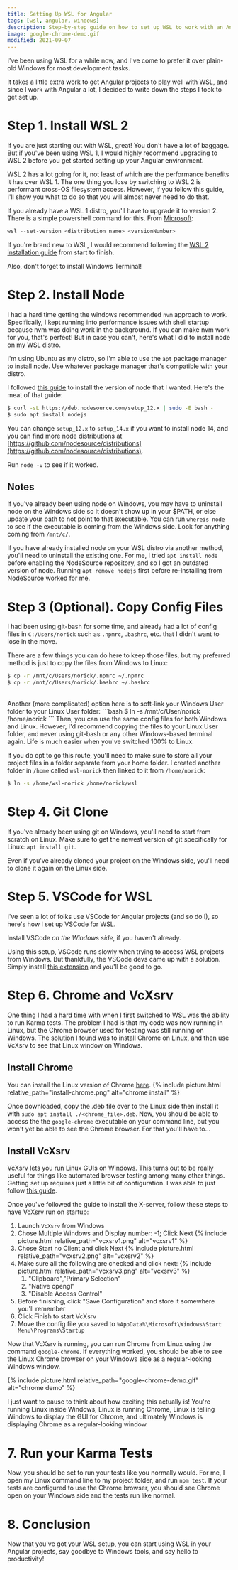 ```yaml
---
title: Setting Up WSL for Angular
tags: [wsl, angular, windows]
description: Step-by-step guide on how to set up WSL to work with an Angular environment
image: google-chrome-demo.gif
modified: 2021-09-07
---
```

I've been using WSL for a while now, and I've come to prefer it over plain-old Windows for most development tasks.

It takes a little extra work to get Angular projects to play well with WSL, and since I work with Angular a lot, I decided to write down the steps I took to get set up.

# Step 1. Install WSL 2
If you are just starting out with WSL, great! You don't have a lot of baggage. But if you've been using WSL 1, I would highly
recommend upgrading to WSL 2 before you get started setting up your Angular environment.

WSL 2 has a lot going for it, not least of which are the performance benefits it has over WSL 1. The one thing you lose by
switching to WSL 2 is performant cross-OS filesystem access. However, if you follow this guide, I'll show you what to do
so that you will almost never need to do that.

If you already have a WSL 1 distro, you'll have to upgrade it to version 2. There is a simple powershell command for this.
From [Microsoft](https://docs.microsoft.com/en-us/windows/wsl/install-win10#set-your-distribution-version-to-wsl-1-or-wsl-2):
```powershell
wsl --set-version <distribution name> <versionNumber>
```

If you're brand new to WSL, I would recommend following the [WSL 2 installation guide](https://docs.microsoft.com/en-us/windows/wsl/install-win10) from start to finish.

Also, don't forget to install Windows Terminal!

# Step 2. Install Node
I had a hard time getting the windows recommended `nvm` approach to work. Specifically, I kept running into performance issues with shell startup because nvm was doing work
in the background. If you can make nvm work for you, that's perfect! But in case you can't, here's what I did to install node on my WSL distro.

I'm using Ubuntu as my distro, so I'm able to use the `apt` package manager to install node. Use whatever package manager that's compatible with your distro.

I followed [this guide](https://linuxize.com/post/how-to-install-node-js-on-ubuntu-18.04/#installing-nodejs-and-npm-from-nodesource) to install the version of node that I wanted.
Here's the meat of that guide:

```bash
$ curl -sL https://deb.nodesource.com/setup_12.x | sudo -E bash -
$ sudo apt install nodejs
```

You can change `setup_12.x` to `setup_14.x` if you want to install node 14, and you can find more node distributions at
[https://github.com/nodesource/distributions](https://github.com/nodesource/distributions).

Run `node -v` to see if it worked.

## Notes
If you've already been using node on Windows, you may have to uninstall node on the Windows side so it doesn't
show up in your $PATH, or else update your path to not point to that executable. You can run `whereis node` to see if the executable is coming from the Windows side.
Look for anything coming from `/mnt/c/`.

If you have already installed node on your WSL distro via another method, you'll need to uninstall the existing one. For me, I tried `apt install node` before enabling
the NodeSource repository, and so I got an outdated version of node. Running `apt remove nodejs` first before re-installing from NodeSource worked for me.

# Step 3 (Optional). Copy Config Files
I had been using git-bash for some time, and already had a lot of config files in `C:/Users/norick` such as `.npmrc`, `.bashrc`, etc. that I didn't want to lose in the move.

There are a few things you can do here to keep those files, but my preferred method is just to copy the files from Windows to Linux:

```bash
$ cp -r /mnt/c/Users/norick/.npmrc ~/.npmrc
$ cp -r /mnt/c/Users/norick/.bashrc ~/.bashrc
```
<br/>
Another (more complicated) option here is to soft-link your Windows User folder to your Linux User folder:
```bash
$ ln -s /mnt/c/User/norick /home/norick
```
Then, you can use the same config files for both Windows and Linux. However, I'd recommend copying the files to your Linux User folder, and never using git-bash
or any other Windows-based terminal again. Life is much easier when you've switched 100% to Linux.

If you do opt to go this route, you'll need to make sure to store all your project files in a folder separate from your home folder. I created another folder in
`/home` called `wsl-norick` then linked to it from `/home/norick`:
```bash
$ ln -s /home/wsl-norick /home/norick/wsl
```

# Step 4. Git Clone
If you've already been using git on Windows, you'll need to start from scratch on Linux.
Make sure to get the newest version of git specifically for Linux: `apt install git`.

Even if you've already cloned your project on the Windows side, you'll need to clone it again on the Linux side.

# Step 5. VSCode for WSL
I've seen a lot of folks use VSCode for Angular projects (and so do I), so here's how I set up VSCode for WSL.

Install VSCode *on the Windows side*, if you haven't already.

Using this setup, VSCode runs slowly when trying to access WSL projects from Windows. But thankfully, the VSCode devs came up with a solution.
Simply install [this extension](https://marketplace.visualstudio.com/items?itemName=ms-vscode-remote.vscode-remote-extensionpack) and you'll be good to go.

# Step 6. Chrome and VcXsrv
One thing I had a hard time with when I first switched to WSL was the ability to run Karma tests. The problem I had is that my code was now running in Linux,
but the Chrome browser used for testing was still running on Windows. The solution I found was to install
Chrome on Linux, and then use VcXsrv to see that Linux window on Windows.

## Install Chrome
You can install the Linux version of Chrome [here](https://www.google.com/chrome/fast-and-secure/?platform=linux).
{% include picture.html relative_path="install-chrome.png" alt="chrome install" %}

Once downloaded, copy the .deb file over to the Linux
side then install it with `sudo apt install ./<chrome_file>.deb`. Now, you should be able to access the the `google-chrome` executable on your command line,
but you won't yet be able to see the Chrome browser. For that you'll have to...

## Install VcXsrv
VcXsrv lets you run Linux GUIs on Windows. This turns out to be really useful for things like automated browser testing among many other things.
Getting set up requires just a little bit of configuration. I was able to just follow [this guide](https://dev.to/nickymeuleman/using-graphical-user-interfaces-like-cypress-in-wsl2-249j).

Once you've followed the guide to install the X-server, follow these steps to have VcXsrv run on startup:
1. Launch `VcXsrv` from Windows
1. Chose Multiple Windows and Display number: -1; Click Next
{% include picture.html relative_path="vcxsrv1.png" alt="vcxsrv1" %}
1. Chose Start no Client and click Next
{% include picture.html relative_path="vcxsrv2.png" alt="vcxsrv2" %}
1. Make sure all the following are checked and click next:
{% include picture.html relative_path="vcxsrv3.png" alt="vcxsrv3" %}
    1. "Clipboard","Primary Selection"
    1. "Native opengl"
    1. "Disable Access Control"
1. Before finishing, click "Save Configuration" and store it somewhere you'll remember
1. Click Finish to start VcXsrv
1. Move the config file you saved to `%AppData%\Microsoft\Windows\Start Menu\Programs\Startup`

Now that VcXsrv is running, you can run Chrome from Linux using the command `google-chrome`.
If everything worked, you should be able to see the Linux Chrome browser on your Windows side as a regular-looking Windows window.

{% include picture.html relative_path="google-chrome-demo.gif" alt="chrome demo" %}

I just want to pause to think about how exciting this actually is! You're running Linux inside Windows, Linux is running Chrome, Linux is telling Windows to display
the GUI for Chrome, and ultimately Windows is displaying Chrome as a regular-looking window.

# 7. Run your Karma Tests
Now, you should be set to run your tests like you normally would. For me, I open my Linux command line to my project folder, and run `npm test`. If your tests are
configured to use the Chrome browser, you should see Chrome open on your Windows side and the tests run like normal.

# 8. Conclusion
Now that you've got your WSL setup, you can start using WSL in your Angular projects, say goodbye to Windows tools, and say hello to productivity!
